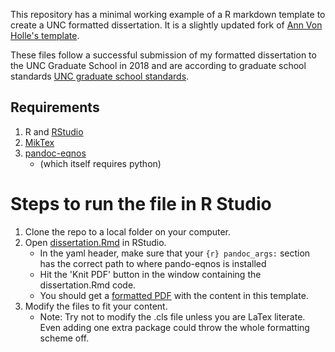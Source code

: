 This repository has a minimal working example of a R markdown template to create a UNC formatted dissertation. It is a slightly updated fork of [Ann Von Holle's template](https://github.com/avonholle/unc-dissertation-markdown-template). 

These files follow a successful submission of my formatted dissertation to the UNC Graduate School in 2018 and are according to graduate school standards [UNC graduate school standards](http://gradschool.unc.edu/academics/thesis-diss/guide/). 

## Requirements

1. R and [RStudio](https://rstudio.com/)
2. [MikTex](https://miktex.org/download)
3. [pandoc-eqnos](https://github.com/tomduck/pandoc-eqnos#installation) 
   * (which itself requires python)

# Steps to run the file in R Studio

1. Clone the repo to a local folder on your computer.
2. Open [dissertation.Rmd](dissertation.Rmd) in RStudio.
    * In the yaml header, make sure that your ```{r} pandoc_args:``` section has the correct path to where pando-eqnos is installed
    * Hit the 'Knit PDF' button in the window containing the dissertation.Rmd code.
    * You should get a [formatted PDF](dissertation.pdf) with the content in this template.
3. Modify the files to fit your content. 
   * Note: Try not to modify the .cls file unless you are LaTex literate. Even adding one extra package could throw the whole formatting scheme off.

